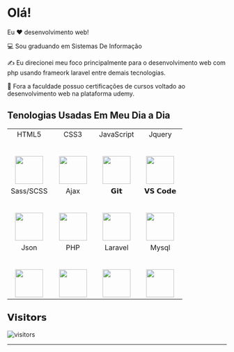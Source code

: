 # Olá! 

Eu ❤️ desenvolvimento web!

:computer: Sou graduando em Sistemas De Informação

:writing_hand: Eu direcionei meu foco principalmente para o desenvolvimento web com php usando frameork laravel entre demais tecnologias. 

:vulcan_salute: Fora a faculdade possuo certificações de cursos voltado ao desenvolvimento web na plataforma udemy.

## Tenologias Usadas Em Meu Dia a Dia

<table>
  <tbody>
    <tr valign="top">
      <td width="25%" align="center">
        <span>HTML5</span><br><br><br>
        <img height="64px" src="https://cdn.svgporn.com/logos/html-5.svg">
      </td>
      <td width="25%" align="center">
        <span>CSS3</span><br><br><br>
        <img height="64px" src="https://cdn.svgporn.com/logos/css-3.svg">
      </td>
      <td width="25%" align="center">
        <span>JavaScript</span><br><br><br>
        <img height="64px" src="https://cdn.svgporn.com/logos/javascript.svg">
      </td>
      <td width="25%" align="center">
        <span>Jquery</span><br><br><br>
        <img height="64px" src="https://miro.medium.com/max/500/1*Mmuvv0ITyhR0LnBTGoPb5A.jpeg">
      </td>
    </tr>
    <tr valign="top">
      <td width="25%" align="center">
        <span>Sass/SCSS</span><br><br><br>
        <img height="64px" src="https://cdn.svgporn.com/logos/sass.svg">
      </td>
      <td width="25%" align="center">
        <span>Ajax</span><br><br><br>
        <img height="64px" src="https://banner2.cleanpng.com/20190304/jvu/kisspng-ajax-logo-javascript-jquery-xml-ajax-tutorial-getting-started-using-ajax-in-your-5c7dd43aae0165.7155111215517502027127.jpg">
      </td>
      <td width="25%" align="center">
        <span>𝗚𝗶𝘁</span><br><br><br>
        <img height="64px" src="https://cdn.svgporn.com/logos/git-icon.svg">
      </td>
      <td width="25%" align="center">
        <span>𝗩𝗦 𝗖𝗼𝗱𝗲</span><br><br><br>
        <img height="64px" src="https://cdn.svgporn.com/logos/visual-studio-code.svg">
      </td>
    </tr>
    <tr valign="top">
      <td width="25%" align="center">
        <span>Json</span><br><br><br>
        <img height="64px" src="https://s3-eu-west-1.amazonaws.com/wia-flarum-bucket/2018-06-19/1529425868-938451-json.png">
      </td>
      <td width="25%" align="center">
        <span>PHP</span><br><br><br>
        <img height="64px" src="https://upload.wikimedia.org/wikipedia/commons/2/27/PHP-logo.svg">
      </td>
      <td width="25%" align="center">
        <span>Laravel</span><br><br><br>
        <img height="64px" src="https://miro.medium.com/max/2800/1*NMtf6MnMoqWW_AhIxbgNjA.png">
      </td>
      <td width="25%" align="center">
        <span>Mysql</span><br><br><br>
        <img height="64px" src="https://www.impacta.com.br/blog/wp-content/uploads/2015/04/mysql1.jpg">
      </td>
    </tr>
  </tbody>
</table>



## 𝗩𝗶𝘀𝗶𝘁𝗼𝗿𝘀

![visitors](https://visitor-badge.glitch.me/badge?page_id=xiaoluoboding.xiaoluoboding)

---


<!--
**Tiago-Alves-dos-Santos/Tiago-Alves-dos-Santos** is a ✨ _special_ ✨ repository because its `README.md` (this file) appears on your GitHub profile.

Here are some ideas to get you started:

- 🔭 I’m currently working on ...
- 🌱 I’m currently learning ...
- 👯 I’m looking to collaborate on ...
- 🤔 I’m looking for help with ...
- 💬 Ask me about ...
- 📫 How to reach me: ...
- 😄 Pronouns: ...
- ⚡ Fun fact: ...


https://github.com/kautukkundan/Awesome-Profile-README-templates/blob/master/tabular/xiaoluoboding.md
https://github.com/kautukkundan/Awesome-Profile-README-templates/edit/master/tabular/DiptoChakrabarty.md

site de layouts da pagina de perfil git
https://github.com/kautukkundan/Awesome-Profile-README-templates/blob/master/short-and-sweet/MillyCodes.md


https://github.com/kautukkundan/Awesome-Profile-README-templates
-->
